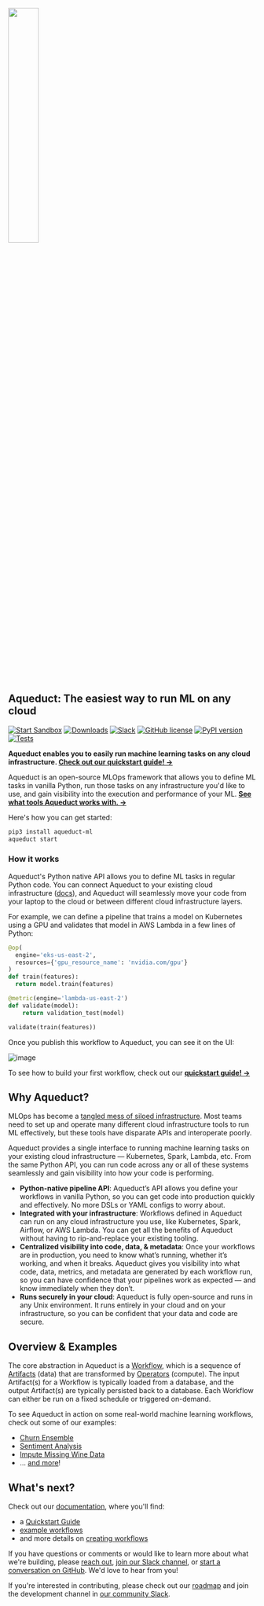 [<img src="https://aqueduct-public-assets-bucket.s3.us-east-2.amazonaws.com/webapp/logos/aqueduct-logo-two-tone/1x/aqueduct-logo-two-tone-1x.png" width= "35%" />](https://www.aqueducthq.com)

## Aqueduct: The easiest way to run ML on any cloud

[![Start Sandbox](https://img.shields.io/static/v1?label=%20&logo=github&message=Start%20Sandbox&color=black)](https://github.com/codespaces/new?hide_repo_select=true&ref=main&repo=496844646)
[![Downloads](https://pepy.tech/badge/aqueduct-ml/month)](https://pypi.org/project/aqueduct-ml/)
[![Slack](https://img.shields.io/static/v1.svg?label=chat&message=on%20slack&color=27b1ff&style=flat)](https://join.slack.com/t/aqueductusers/shared_invite/zt-11hby91cx-cpmgfK0qfXqEYXv25hqD6A)
[![GitHub license](https://img.shields.io/badge/License-Apache_2.0-blue.svg)](https://github.com/aqueducthq/aqueduct/blob/master/LICENSE)
[![PyPI version](https://badge.fury.io/py/aqueduct-ml.svg)](https://pypi.org/project/aqueduct-ml/)
[![Tests](https://github.com/aqueducthq/aqueduct/actions/workflows/integration-tests.yml/badge.svg)](https://github.com/aqueducthq/aqueduct/actions/workflows/integration-tests.yml)

**Aqueduct enables you to easily run machine learning tasks on any cloud infrastructure. [Check out our quickstart guide! →](https://docs.aqueducthq.com/quickstart-guide)**

Aqueduct is an open-source MLOps framework that allows you to define ML tasks in vanilla Python, run those tasks on any infrastructure you'd like to use, and gain visibility into the execution and performance of your ML. **[See what tools Aqueduct works with. →](https://aqueducthq.com/integrations/)**

Here's how you can get started: 

```bash
pip3 install aqueduct-ml
aqueduct start
```

### How it works

Aqueduct's Python native API allows you to define ML tasks in regular Python code. You can connect Aqueduct to your existing cloud infrastructure ([docs](https://docs.aqueducthq.com/integrations)), and Aqueduct will seamlessly move your code from your laptop to the cloud or between different cloud infrastructure layers. 

<!--- TODO(vikram): Modify this once we add support for switching into/out of Databricks in a single workflow. --->
For example, we can define a pipeline that trains a model on Kubernetes using a GPU and validates that model in AWS Lambda in a few lines of Python: 

```python
@op(
  engine='eks-us-east-2', 
  resources={'gpu_resource_name': 'nvidia.com/gpu'}
)
def train(features):
  return model.train(features)

@metric(engine='lambda-us-east-2')
def validate(model):
    return validation_test(model)

validate(train(features))
```

Once you publish this workflow to Aqueduct, you can see it on the UI: 

![image](https://user-images.githubusercontent.com/867892/228295996-4ba3de23-3106-431d-93a9-afd8d77a707b.png)

To see how to build your first workflow, check out our **[quickstart guide! →](https://docs.aqueducthq.com/quickstart-guide)**

## Why Aqueduct?

MLOps has become a [tangled mess of siloed infrastructure](https://aqueducthq.com/post/the-mlops-knot/). Most teams need to set up and operate many different cloud infrastructure tools to run ML effectively, but these tools have disparate APIs and interoperate poorly.

Aqueduct provides a single interface to running machine learning tasks on your existing cloud infrastructure — Kubernetes, Spark, Lambda, etc. From the same Python API, you can run code across any or all of these systems seamlessly and gain visibility into how your code is performing.

* **Python-native pipeline API**: Aqueduct’s API allows you define your workflows in vanilla Python, so you can get code into production quickly and effectively. No more DSLs or YAML configs to worry about.
* **Integrated with your infrastructure**: Workflows defined in Aqueduct can run on any cloud infrastructure you use, like Kubernetes, Spark, Airflow, or AWS Lambda. You can get all the benefits of Aqueduct without having to rip-and-replace your existing tooling.
* **Centralized visibility into code, data, & metadata**: Once your workflows are in production, you need to know what’s running, whether it’s working, and when it breaks. Aqueduct gives you visibility into what code, data, metrics, and metadata are generated by each workflow run, so you can have confidence that your pipelines work as expected — and know immediately when they don’t.
* **Runs securely in your cloud**: Aqueduct is fully open-source and runs in any Unix environment. It runs entirely in your cloud and on your infrastructure, so you can be confident that your data and code are secure.

## Overview & Examples

The core abstraction in Aqueduct is a [Workflow](https://docs.aqueducthq.com/workflows), which is a sequence of [Artifacts](https://docs.aqueducthq.com/artifacts) (data) that are transformed by [Operators](https://docs.aqueducthq.com/operators) (compute). 
The input Artifact(s) for a Workflow is typically loaded from a database, and the output Artifact(s) are typically persisted back to a database. 
Each Workflow can either be run on a fixed schedule or triggered on-demand.

To see Aqueduct in action on some real-world machine learning workflows, check out some of our examples:

* [Churn Ensemble](https://github.com/aqueducthq/aqueduct/blob/main/examples/churn_prediction/Customer%20Churn%20Prediction.ipynb)
* [Sentiment Analysis](https://github.com/aqueducthq/aqueduct/blob/main/examples/sentiment-analysis/Sentiment%20Model.ipynb)
* [Impute Missing Wine Data](https://github.com/aqueducthq/aqueduct/blob/main/examples/wine-ratings-prediction/Predict%20Missing%20Wine%20Ratings.ipynb)
* ... [and more](https://github.com/aqueducthq/aqueduct/tree/main/examples)!

## What's next?

Check out our [documentation](https://docs.aqueducthq.com/), where you'll find:
* a [Quickstart Guide](https://docs.aqueducthq.com/quickstart-guide)
* [example workflows](https://docs.aqueducthq.com/example-workflows)
* and more details on [creating workflows](https://docs.aqueducthq.com/workflows)

If you have questions or comments or would like to learn more about what we're
building, please [reach out](mailto:hello@aqueducthq.com), [join our Slack
channel](https://join.slack.com/t/aqueductusers/shared_invite/zt-11hby91cx-cpmgfK0qfXqEYXv25hqD6A), or [start a conversation on GitHub](https://github.com/aqueducthq/aqueduct/issues/new).
We'd love to hear from you!

If you're interested in contributing, please check out our [roadmap](https://github.com/aqueducthq/aqueduct/wiki/Aqueduct-Roadmap) and join the development channel in [our community Slack](https://slack.aqueducthq.com).
